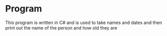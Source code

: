 # Program
This program is written in C# and is used to take names and dates and then print out the name of the person and how old they are
